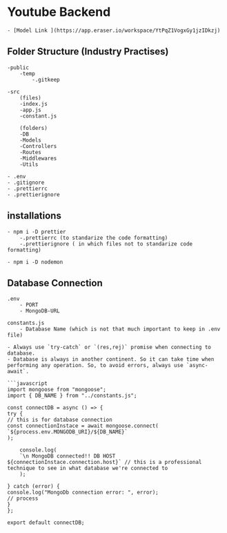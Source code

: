 # Youtube Backend

    - [Model Link ](https://app.eraser.io/workspace/YtPqZ1VogxGy1jzIDkzj)

## Folder Structure (Industry Practises)

    -public
        -temp
            -.gitkeep

    -src
        (files)
        -index.js
        -app.js
        -constant.js

        (folders)
        -DB
        -Models
        -Controllers
        -Routes
        -Middlewares
        -Utils

    - .env
    - .gitignore
    - .prettierrc
    - .prettierignore

## installations

    - npm i -D prettier
        -.prettierrc (to standarize the code formatting)
        -.prettierignore ( in which files not to standarize code formatting)

    - npm i -D nodemon

## Database Connection

    .env
        - PORT
        - MongoDB-URL

    constants.js
        - Database Name (which is not that much important to keep in .env file)

    - Always use `try-catch` or `(res,rej)` promise when connecting to database.
    - Database is always in another continent. So it can take time when performing any operation. So, to avoid errors, always use `async-await`.

    ```javascript
    import mongoose from "mongoose";
    import { DB_NAME } from "../constants.js";

    const connectDB = async () => {
    try {
    // this is for database connection
    const connectionInstace = await mongoose.connect(
    `${process.env.MONGODB_URI}/${DB_NAME}`
    );

        console.log(
        `\n MongoDB connected!! DB HOST ${connectionInstace.connection.host}` // this is a professional technique to see in what database we're connected to
        );

    } catch (error) {
    console.log("MongoDb connection error: ", error);
    // process
    }
    };

    export default connectDB;

```

```
